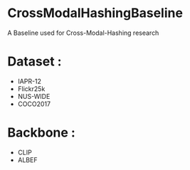 # CrossModalHashingBaseline
A Baseline used for Cross-Modal-Hashing research

# Dataset :
* IAPR-12
* Flickr25k
* NUS-WIDE
* COCO2017

# Backbone :
* CLIP 
* ALBEF
  
